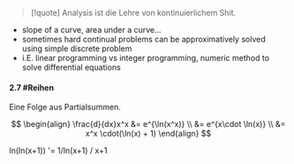 
>[!quote] Analysis ist die Lehre von kontinuierlichem Shit.

- slope of a curve, area under a curve...
- sometimes hard continual problems can be approximatively solved using simple discrete problem
- i.E. linear programming vs integer programming, numeric method to solve differential equations




#### 2.7 #Reihen
Eine Folge aus Partialsummen.




$$
\begin{align}
\frac{d}{dx}x^x &= e^{\ln(x^x)} \\
&= e^{x\cdot \ln(x)} \\
&= x^x \cdot(\ln(x) + 1)
\end{align}
$$

ln(ln(x+1)) '=
1/ln(x+1) / x+1